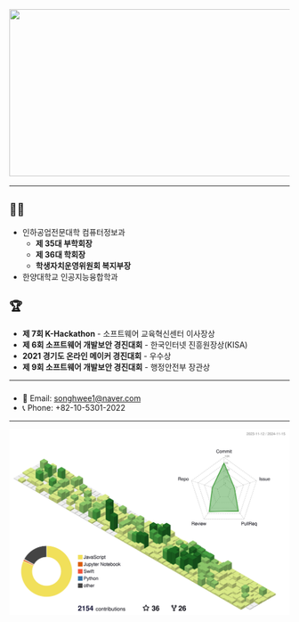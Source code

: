 <a href="https://github.com/devxb/gitanimals">
<img
  src="https://render.gitanimals.org/farms/1uv0cean"
  width="600"
  height="300"
/>
</a>

---
## 👨‍🎓
- 인하공업전문대학 컴퓨터정보과
  - **제 35대 부학회장**
  - **제 36대 학회장**
  - **학생자치운영위원회 복지부장**
- 한양대학교 인공지능융합학과

## 🏆
- **제 7회 K-Hackathon** - 소프트웨어 교육혁신센터 이사장상
- **제 6회 소프트웨어 개발보안 경진대회** - 한국인터넷 진흥원장상(KISA)
- **2021 경기도 온라인 메이커 경진대회** - 우수상
- **제 9회 소프트웨어 개발보안 경진대회** - 행정안전부 장관상

---
### 
- 📧 Email: [songhwee1@naver.com](mailto:songhwee1@naver.com)
- 📞 Phone: +82-10-5301-2022



---
![](./profile-3d-contrib/profile-green-animate.svg)
